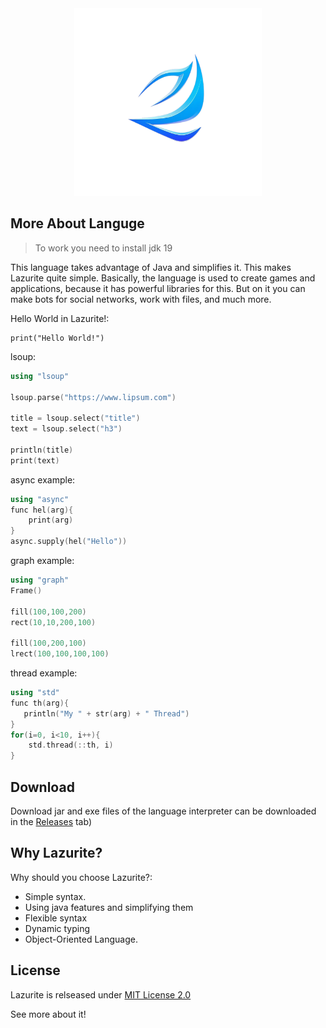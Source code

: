 <div align="center">
  <img src="icon.png" width="300">
</div>

## More About Languge
>To work you need to install jdk 19

This language takes advantage of Java and simplifies it. This makes Lazurite quite simple. Basically, the language is used to create games and applications, because it has powerful libraries for this. But on it you can make bots for social networks, work with files, and much more.

Hello World in Lazurite!:

```shell
print("Hello World!")
```
lsoup:
```cpp
using "lsoup"

lsoup.parse("https://www.lipsum.com")

title = lsoup.select("title")
text = lsoup.select("h3")

println(title)
print(text)
```

async example:
```cpp
using "async"
func hel(arg){
    print(arg)
}
async.supply(hel("Hello"))
```
graph example:
```cpp
using "graph"
Frame()

fill(100,100,200)
rect(10,10,200,100)

fill(100,200,100)
lrect(100,100,100,100)
```
thread example:
```cpp
using "std"
func th(arg){
   println("My " + str(arg) + " Thread")
}
for(i=0, i<10, i++){
    std.thread(::th, i)
}
```

## Download

Download jar and exe files of the language interpreter can be downloaded in the <a href = "https://github.com/ArtyomKingmang/Lazurite/releases">Releases</a> tab)

## Why Lazurite?
Why should you choose Lazurite?:

- Simple syntax.
- Using java features and simplifying them
- Flexible syntax
- Dynamic typing
- Object-Oriented Language.


## License
Lazurite is relseased under <a href="https://github.com/ArtyomKingmang/Lazurite/wiki">MIT License 2.0</a>

See more about it!


